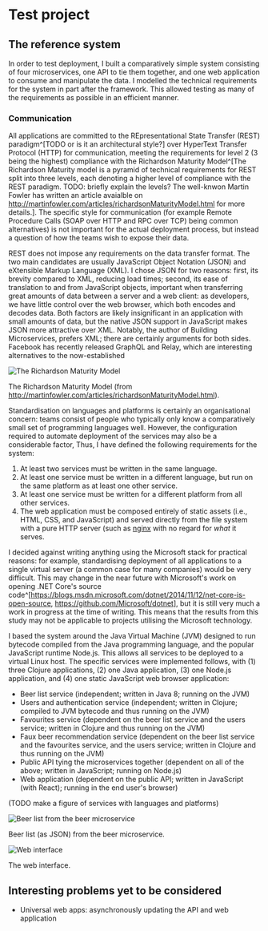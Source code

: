 # Test project

## The reference system

In order to test deployment, I built a comparatively simple system consisting of four microservices, one API to tie them together, and one web application to consume and manipulate the data. I modelled the technical requirements for the system in part after the framework. This allowed testing as many of the requirements as possible in an efficient manner.

### Communication

All applications are committed to the REpresentational State Transfer (REST) paradigm^[TODO or is it an architectural style?] over HyperText Transfer Protocol (HTTP) for communication, meeting the requirements for level 2 (3 being the highest) compliance with the Richardson Maturity Model^[The Richardson Maturity model is a pyramid of technical requirements for REST split into three levels, each denoting a higher level of compliance with the REST paradigm. TODO: briefly explain the levels? The well-knwon Martin Fowler has written an article avaialble on http://martinfowler.com/articles/richardsonMaturityModel.html for more details.]. The specific style for communication (for example Remote Procedure Calls (SOAP over HTTP and RPC over TCP) being common alternatives) is not important for the actual deployment process, but instead a question of how the teams wish to expose their data.

REST does not impose any requirements on the data transfer format. The two main candidates are usually JavaScript Object Notation (JSON) and eXtensible Markup Language (XML). I chose JSON for two reasons: first, its brevity compared to XML, reducing load times; second, its ease of translation to and from JavaScript objects, important when transferring great amounts of data between a server and a web client: as developers, we have little control over the web browser, which both encodes and decodes data. Both factors are likely insignificant in an application with small amounts of data, but the native JSON support in JavaScript makes JSON more attractive over XML. Notably, the author of Building Microservices, prefers XML; there are certainly arguments for both sides. Facebook has recently released GraphQL and Relay, which are interesting alternatives to the now-established 

![The Richardson Maturity Model](http://martinfowler.com/articles/images/richardsonMaturityModel/overview.png)

The Richardson Maturity Model (from http://martinfowler.com/articles/richardsonMaturityModel.html).

Standardisation on languages and platforms is certainly an organisational concern: teams consist of people who typically only know a comparatively small set of programming languages well. However, the configuration required to automate deployment of the services may also be a considerable factor, Thus, I have defined the following requirements for the system:

1. At least two services must be written in the same language.
2. At least one service must be written in a different language, but run on the same platform as at least one other service.
3. At least one service must be written for a different platform from all other services.
4. The web application must be composed entirely of static assets (i.e., HTML, CSS, and JavaScript) and served directly from the file system with a pure HTTP server (such as [nginx](http://nginx.org/) with no regard for _what_ it serves.

I decided against writing anything using the Microsoft stack for practical reasons: for example, standardising deployment of all applications to a single virtual server (a common case for many companies) would be very difficult. This may change in the near future with Microsoft's work on opening .NET Core's source code^[https://blogs.msdn.microsoft.com/dotnet/2014/11/12/net-core-is-open-source, https://github.com/Microsoft/dotnet], but it is still very much a work in progress at the time of writing. This means that the results from this study may not be applicable to projects utilising the Microsoft technology.

I based the system around the Java Virtual Machine (JVM) designed to run bytecode compiled from the Java programming language, and the popular JavaScript runtime Node.js. This allows all services to be deployed to a virtual Linux host. The specific services were implemented follows, with (1) three Clojure applications, (2) one Java application, (3) one Node.js application, and (4) one static JavaScript web browser application:

- Beer list service (independent; written in Java 8; running on the JVM)
- Users and authentication service (independent; written in Clojure; compiled to JVM bytecode and thus running on the JVM)
- Favourites service (dependent on the beer list service and the users service; written in Clojure and thus running on the JVM)
- Faux beer recommendation service (dependent on the beer list service and the favourites service, and the users service; written in Clojure and thus running on the JVM)
- Public API tying the microservices together (dependent on all of the above; written in JavaScript; running on Node.js)
- Web application (dependent on the public API; written in JavaScript (with React); running in the end user's browser)

(TODO make a figure of services with languages and platforms)

![Beer list from the beer microservice](http://img.ctrlv.in/img/16/04/16/5712757db9f02.png)

Beer list (as JSON) from the beer microservice.

![Web interface](http://img.ctrlv.in/img/16/04/16/5712755b3f165.png)

The web interface.

## Interesting problems yet to be considered

- Universal web apps: asynchronously updating the API and web application
